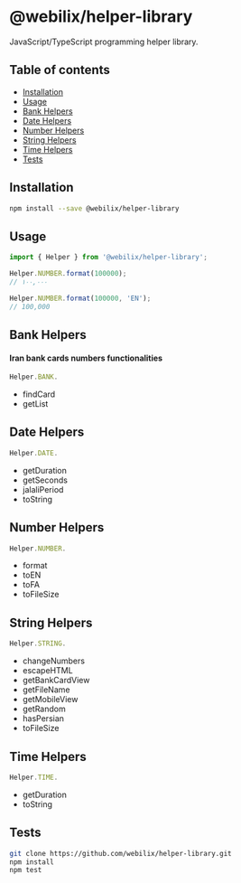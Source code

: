 # @webilix/helper-library

JavaScript/TypeScript programming helper library.

## Table of contents

-   [Installation](#installation)
-   [Usage](#usage)
-   [Bank Helpers](#bank-helpers)
-   [Date Helpers](#date-helpers)
-   [Number Helpers](#number-helpers)
-   [String Helpers](#string-helpers)
-   [Time Helpers](#time-helpers)
-   [Tests](#tests)

## Installation

```bash
npm install --save @webilix/helper-library
```

## Usage

```typescript
import { Helper } from '@webilix/helper-library';

Helper.NUMBER.format(100000);
// ۱۰۰,۰۰۰

Helper.NUMBER.format(100000, 'EN');
// 100,000
```

## Bank Helpers

#### Iran bank cards numbers functionalities

```javascript
Helper.BANK.
```

-   findCard
-   getList

## Date Helpers

```javascript
Helper.DATE.
```

-   getDuration
-   getSeconds
-   jalaliPeriod
-   toString

## Number Helpers

```javascript
Helper.NUMBER.
```

-   format
-   toEN
-   toFA
-   toFileSize

## String Helpers

```javascript
Helper.STRING.
```

-   changeNumbers
-   escapeHTML
-   getBankCardView
-   getFileName
-   getMobileView
-   getRandom
-   hasPersian
-   toFileSize

## Time Helpers

```javascript
Helper.TIME.
```

-   getDuration
-   toString

## Tests

```bash
git clone https://github.com/webilix/helper-library.git
npm install
npm test
```
